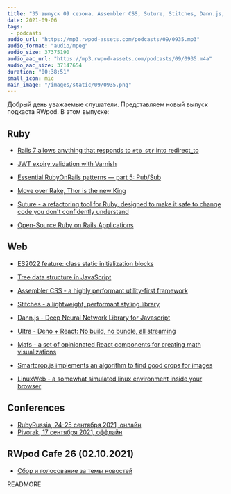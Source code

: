 ```yaml
---
title: "35 выпуск 09 сезона. Assembler CSS, Suture, Stitches, Dann.js, Ultra, Mafs, Smartcrop.js, LinuxWeb и прочее"
date: 2021-09-06
tags:
 - podcasts
audio_url: "https://mp3.rwpod-assets.com/podcasts/09/0935.mp3"
audio_format: "audio/mpeg"
audio_size: 37375190
audio_aac_url: "https://mp3.rwpod-assets.com/podcasts/09/0935.m4a"
audio_aac_size: 37147654
duration: "00:38:51"
small_icon: mic
main_image: "/images/static/09/0935.png"
---
```


Добрый день уважаемые слушатели. Представляем новый выпуск подкаста RWpod. В этом выпуске:

## Ruby

 - [Rails 7 allows anything that responds to `#to_str` into redirect_to](https://blog.saeloun.com/2021/08/31/rails-redirect-to-str)
 - [JWT expiry validation with Varnish](https://defv.medium.com/jwt-expiry-validation-with-varnish-ddad35722a3d)
 - [Essential RubyOnRails patterns — part 5: Pub/Sub](https://medium.com/selleo/essential-rubyonrails-patterns-part-5-pub-sub-22498bca84f0)


 - [Move over Rake, Thor is the new King](https://technology.doximity.com/articles/move-over-rake-thor-is-the-new-king)
 - [Suture - a refactoring tool for Ruby, designed to make it safe to change code you don't confidently understand](https://github.com/testdouble/suture)
 - [Open-Source Ruby on Rails Applications](https://opensourcerails.org/)

## Web

 - [ES2022 feature: class static initialization blocks](https://2ality.com/2021/09/class-static-block.html)
 - [Tree data structure in JavaScript](https://stackfull.dev/tree-data-structure-in-javascript)
 - [Assembler CSS - a highly performant utility-first framework](https://asmcss.com/)


 - [Stitches - a lightweight, performant styling library](https://stitches.dev/)
 - [Dann.js - Deep Neural Network Library for Javascript](https://dannjs.org/)
 - [Ultra - Deno + React: No build, no bundle, all streaming](https://github.com/exhibitionist-digital/ultra)
 - [Mafs - a set of opinionated React components for creating math visualizations](https://mafs.dev/)
 - [Smartcrop.js implements an algorithm to find good crops for images](https://github.com/jwagner/smartcrop.js)
 - [LinuxWeb - a somewhat simulated linux environment inside your browser](https://github.com/Manthee1/linuxWeb)

## Conferences

 - [RubyRussia, 24-25 сентября 2021, онлайн](https://rubyrussia.club)
 - [Pivorak, 17 сентября 2021, оффлайн](https://pivorak.com/)

## RWpod Cafe 26 (02.10.2021)

 - [Сбор и голосование за темы новостей](https://github.com/rwpod/cafe-discussions/discussions/11)


READMORE
